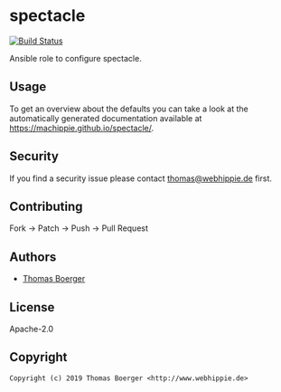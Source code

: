 # spectacle

[![Build Status](https://cloud.drone.io/api/badges/machippie/spectacle/status.svg)](https://cloud.drone.io/machippie/spectacle)

Ansible role to configure spectacle.

## Usage

To get an overview about the defaults you can take a look at the automatically generated documentation available at https://machippie.github.io/spectacle/.

## Security

If you find a security issue please contact thomas@webhippie.de first.


## Contributing

Fork -> Patch -> Push -> Pull Request


## Authors

* [Thomas Boerger](https://github.com/tboerger)


## License

Apache-2.0


## Copyright

```
Copyright (c) 2019 Thomas Boerger <http://www.webhippie.de>
```
